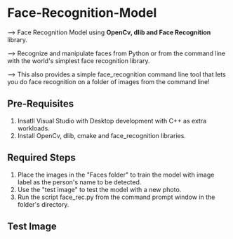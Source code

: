 # Face-Recognition-Model

--> Face Recognition Model using **OpenCv, dlib and Face Recognition** library. 

--> Recognize and manipulate faces from Python or from the command line with the world's simplest face recognition library.

--> This also provides a simple face_recognition command line tool that lets you do face recognition on a folder of images from the command line!

## Pre-Requisites 

1) Insatll Visual Studio with Desktop development with C++ as extra workloads.
2) Install OpenCv, dlib, cmake and face_recognition libraries.


## Required Steps
1) Place the images in the "Faces folder" to train the model with image label as the person's name to be detected. 
2) Use the "test image" to test the model with a new photo.
3) Run the script face_rec.py from the command prompt window in the folder's directory. 

## Test Image
